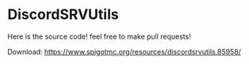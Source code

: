 # DiscordSRVUtils
Here is the source code! feel free to make pull requests!

Download: https://www.spigotmc.org/resources/discordsrvutils.85958/


